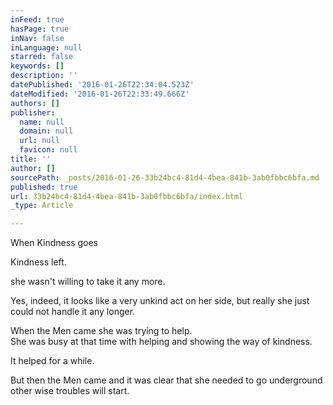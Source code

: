 ```yaml
---
inFeed: true
hasPage: true
inNav: false
inLanguage: null
starred: false
keywords: []
description: ''
datePublished: '2016-01-26T22:34:04.523Z'
dateModified: '2016-01-26T22:33:49.666Z'
authors: []
publisher:
  name: null
  domain: null
  url: null
  favicon: null
title: ''
author: []
sourcePath: _posts/2016-01-26-33b24bc4-81d4-4bea-841b-3ab0fbbc6bfa.md
published: true
url: 33b24bc4-81d4-4bea-841b-3ab0fbbc6bfa/index.html
_type: Article

---
```

When Kindness goes 

Kindness left.

she wasn't willing to take it any more.

Yes, indeed, it looks like a very unkind act on her side, but really she just could not handle it any longer.

When the Men came she was trying to help.   
She was busy at that time with helping and showing the way of kindness.

It helped for a while. 

But then the Men came and it was clear that she needed to go underground other wise troubles will start.